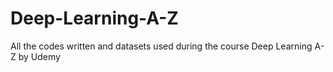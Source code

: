 # Deep-Learning-A-Z
All the codes written and datasets used during the course Deep Learning A-Z by Udemy
